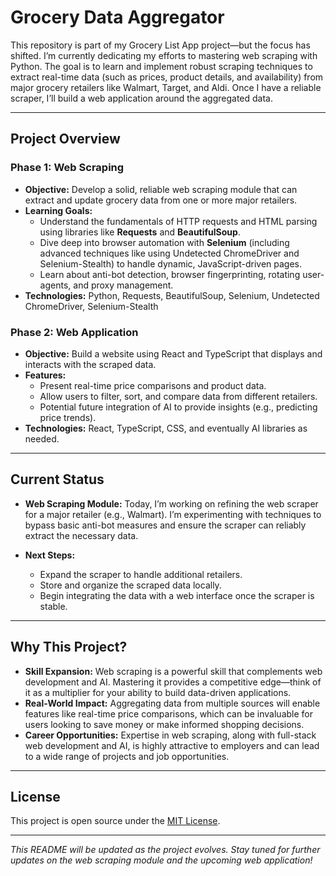 # Grocery Data Aggregator

This repository is part of my Grocery List App project—but the focus has shifted. I’m currently dedicating my efforts to mastering web scraping with Python. The goal is to learn and implement robust scraping techniques to extract real-time data (such as prices, product details, and availability) from major grocery retailers like Walmart, Target, and Aldi. Once I have a reliable scraper, I’ll build a web application around the aggregated data.

---

## Project Overview

### Phase 1: Web Scraping

- **Objective:**
  Develop a solid, reliable web scraping module that can extract and update grocery data from one or more major retailers.
- **Learning Goals:**
  - Understand the fundamentals of HTTP requests and HTML parsing using libraries like **Requests** and **BeautifulSoup**.
  - Dive deep into browser automation with **Selenium** (including advanced techniques like using Undetected ChromeDriver and Selenium-Stealth) to handle dynamic, JavaScript-driven pages.
  - Learn about anti-bot detection, browser fingerprinting, rotating user-agents, and proxy management.
- **Technologies:**
  Python, Requests, BeautifulSoup, Selenium, Undetected ChromeDriver, Selenium-Stealth

### Phase 2: Web Application

- **Objective:**
  Build a website using React and TypeScript that displays and interacts with the scraped data.
- **Features:**
  - Present real-time price comparisons and product data.
  - Allow users to filter, sort, and compare data from different retailers.
  - Potential future integration of AI to provide insights (e.g., predicting price trends).
- **Technologies:**
  React, TypeScript, CSS, and eventually AI libraries as needed.

---

## Current Status

- **Web Scraping Module:**
  Today, I’m working on refining the web scraper for a major retailer (e.g., Walmart). I’m experimenting with techniques to bypass basic anti-bot measures and ensure the scraper can reliably extract the necessary data.

- **Next Steps:**
  - Expand the scraper to handle additional retailers.
  - Store and organize the scraped data locally.
  - Begin integrating the data with a web interface once the scraper is stable.

---

## Why This Project?

- **Skill Expansion:**
  Web scraping is a powerful skill that complements web development and AI. Mastering it provides a competitive edge—think of it as a multiplier for your ability to build data-driven applications.
- **Real-World Impact:**
  Aggregating data from multiple sources will enable features like real-time price comparisons, which can be invaluable for users looking to save money or make informed shopping decisions.
- **Career Opportunities:**
  Expertise in web scraping, along with full-stack web development and AI, is highly attractive to employers and can lead to a wide range of projects and job opportunities.

---

## License

This project is open source under the [MIT License](LICENSE).

---

_This README will be updated as the project evolves. Stay tuned for further updates on the web scraping module and the upcoming web application!_

